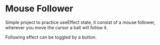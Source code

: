 # Mouse Follower

Simple project to practice useEffect state, it consist of a mouse follower, wherever you move the cursor a ball will follow it.

Following effect can be toggled by a button.
